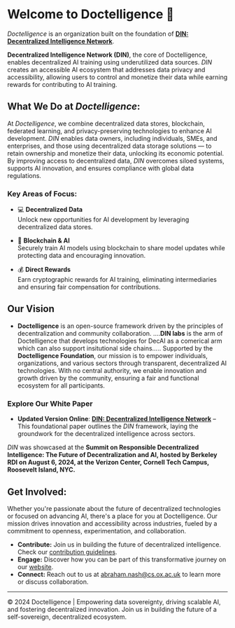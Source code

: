 # Welcome to Doctelligence 🚀

*Doctelligence* is an organization built on the foundation of **[DIN: Decentralized Intelligence Network](https://arxiv.org/abs/2407.02461)**.

**Decentralized Intelligence Network (DIN)**, the core of Doctelligence, enables decentralized AI training using underutilized data sources. _DIN_ creates an accessible AI ecosystem that addresses data privacy and accessibility, allowing users to control and monetize their data while earning rewards for contributing to AI training.

## What We Do at *Doctelligence*:

At *Doctelligence*, we combine decentralized data stores, blockchain, federated learning, and privacy-preserving technologies to enhance AI development. _DIN_ enables data owners, including individuals, SMEs, and enterprises, and those using decentralized data storage solutions — to retain ownership and monetize their data, unlocking its economic potential. By improving access to decentralized data, _DIN_ overcomes siloed systems, supports AI innovation, and ensures compliance with global data regulations.

### Key Areas of Focus:

- 💻 **Decentralized Data**  
  Unlock new opportunities for AI development by leveraging decentralized data stores.

- 🤖 **Blockchain & AI**  
  Securely train AI models using blockchain to share model updates while protecting data and encouraging innovation.

- 💰 **Direct Rewards**  
  Earn cryptographic rewards for AI training, eliminating intermediaries and ensuring fair compensation for contributions.

## Our Vision

- **Doctelligence** is an open-source framework driven by the principles of decentralization and community collaboration. ....**DIN labs** is the arm of Doctelligence that develops technologies for DecAI as a comerical arm which can also support insitutional side chains..... Supported by the **Doctelligence Foundation**, our mission is to empower individuals, organizations, and various sectors through transparent, decentralized AI technologies. With no central authority, we enable innovation and growth driven by the community, ensuring a fair and functional ecosystem for all participants.

### Explore Our White Paper

- **Updated Version Online**: [**DIN: Decentralized Intelligence Network**](https://github.com/Doctelligence/White-Paper/blob/main/Decentralized%20Intelligence%20Network%20(DIN).pdf) – This foundational paper outlines the _DIN_ framework, laying the groundwork for the decentralized intelligence across sectors.

_DIN_ was showcased at the **Summit on Responsible Decentralized Intelligence: The Future of Decentralization and AI, hosted by Berkeley RDI on August 6, 2024, at the Verizon Center, Cornell Tech Campus, Roosevelt Island, NYC.**

## Get Involved:

Whether you're passionate about the future of decentralized technologies or focused on advancing AI, there's a place for you at Doctelligence. Our mission drives innovation and accessibility across industries, fueled by a commitment to openness, experimentation, and collaboration.

- **Contribute:** Join us in building the future of decentralized intelligence. Check our [contribution guidelines](https://github.com/Doctelligence/DIN-Protocol-Proposals-DPP).
- **Engage:** Discover how you can be part of this transformative journey on our [website](https://doctelligence.github.io).
- **Connect:** Reach out to us at [abraham.nash@cs.ox.ac.uk](mailto:abraham.nash@cs.ox.ac.uk) to learn more or discuss collaboration.

---

© 2024 Doctelligence | Empowering data sovereignty, driving scalable AI, and fostering decentralized innovation. Join us in building the future of a self-sovereign, decentralized ecosystem.
